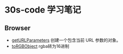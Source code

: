 # 30s-code 学习笔记

## Browser
- [getURLParameters](Js/Browser/getURLParameters.md) 创建一个包含当前 URL 参数的对象。
- [toRGBObject](Js/Browser/toRGBObject.md) rgba转为16进制